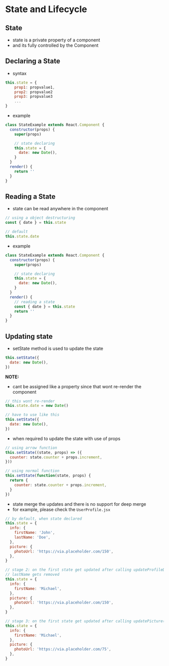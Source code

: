 # State and Lifecycle

## State

- state is a private property of a component
- and its fully controlled by the Component

## Declaring a State

- syntax

```jsx
this.state = {
    prop1: propvalue1,
    prop2: propvalue2
    prop3: propvalue3
    ...
}
```

- example

```jsx
class StateExample extends React.Component {
  constructor(props) {
    super(props)

    // state declaring
    this.state = {
      date: new Date(),
    }
  }
  render() {
    return ''
  }
}
```

## Reading a State

- state can be read anywhere in the component

```jsx
// using a object destructuring
const { date } = this.state

// default
this.state.date
```

- example

```jsx
class StateExample extends React.Component {
  constructor(props) {
    super(props)

    // state declaring
    this.state = {
      date: new Date(),
    }
  }
  render() {
    // reading a state
    const { date } = this.state
    return ''
  }
}
```

## Updating state

- setState method is used to update the state

```jsx
this.setState({
  date: new Date(),
})
```

**NOTE:**

- cant be assigned like a property since that wont re-render the component

```jsx
// this wont re-render
this.state.date = new Date()

// have to use like this
this.setState({
  date: new Date(),
})
```

- when required to update the state with use of props

```jsx
// using arrow function
this.setState((state, props) => ({
  counter: state.counter + props.increment,
}))

// using normal function
this.setState(function(state, props) {
  return {
    counter: state.counter + props.increment,
  }
})
```

- state merge the updates and there is no support for deep merge
- for example, please check the `UserProfile.jsx`

```jsx
// by default, when state declared
this.state = {
  info: {
    firstName: 'John',
    lastName: 'Doe',
  },
  picture: {
    photoUrl: 'https://via.placeholder.com/150',
  },
}

// stage 2: on the first state get updated after calling updateProfileData()
// lastName gets removed
this.state = {
  info: {
    firstName: 'Michael',
  },
  picture: {
    photoUrl: 'https://via.placeholder.com/150',
  },
}

// stage 3: on the first state get updated after calling updatePicture()
this.state = {
  info: {
    firstName: 'Michael',
  },
  picture: {
    photoUrl: 'https://via.placeholder.com/75',
  },
}
```
